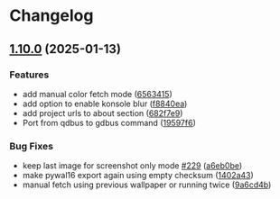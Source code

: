 # Changelog

## [1.10.0](https://github.com/luisbocanegra/kde-material-you-colors/compare/v1.9.3...v1.10.0) (2025-01-13)


### Features

* add manual color fetch mode ([6563415](https://github.com/luisbocanegra/kde-material-you-colors/commit/65634156efedecc754b6439f4f36ef997e6f6e2a))
* add option to enable konsole blur ([f8840ea](https://github.com/luisbocanegra/kde-material-you-colors/commit/f8840ea2c4c037654e3b09d40957e7d229f68a56))
* add project urls to about section ([682f7e9](https://github.com/luisbocanegra/kde-material-you-colors/commit/682f7e9703c2d7543456b0f5ce60a2c12b5e8eb8))
* Port from qdbus to gdbus command ([19597f6](https://github.com/luisbocanegra/kde-material-you-colors/commit/19597f664ae7f118287a2c46234b90816f6cb746))


### Bug Fixes

* keep last image for screenshot only mode [#229](https://github.com/luisbocanegra/kde-material-you-colors/issues/229) ([a6eb0be](https://github.com/luisbocanegra/kde-material-you-colors/commit/a6eb0be369e51be8315df8c853d5c01a7805da8e))
* make pywal16 export again using empty checksum ([1402a43](https://github.com/luisbocanegra/kde-material-you-colors/commit/1402a4356bac216d9a7778d4455a307d2c26a5af))
* manual fetch using previous wallpaper or running twice ([9a6cd4b](https://github.com/luisbocanegra/kde-material-you-colors/commit/9a6cd4b73c6e0fcaee2d497ff7f12478564697da))
